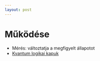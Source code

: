 ```yaml
---
layout: post
---
```


# Működése

- Mérés: változtatja a megfigyelt állapotot
- [Kvantum logikai kapuk](http://algassert.com/quirk)
